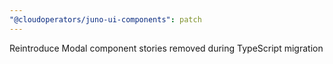 ```yaml
---
"@cloudoperators/juno-ui-components": patch
---
```


Reintroduce Modal component stories removed during TypeScript migration
